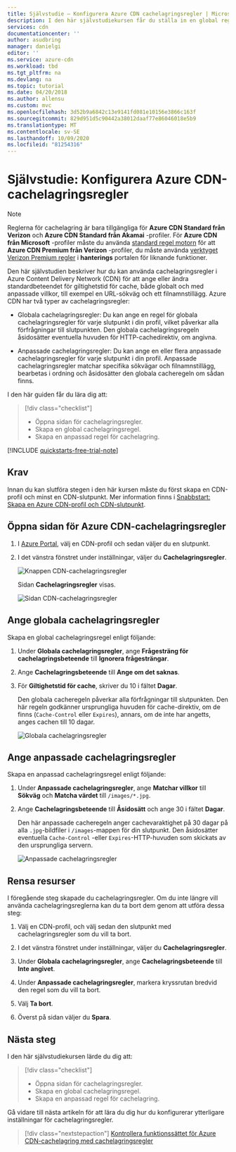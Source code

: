 ```yaml
---
title: Självstudie – Konfigurera Azure CDN cachelagringsregler | Microsoft Docs
description: I den här självstudiekursen får du ställa in en global regel för cachelagring i Azure CDN och en anpassad regel för cachelagring.
services: cdn
documentationcenter: ''
author: asudbring
manager: danielgi
editor: ''
ms.service: azure-cdn
ms.workload: tbd
ms.tgt_pltfrm: na
ms.devlang: na
ms.topic: tutorial
ms.date: 04/20/2018
ms.author: allensu
ms.custom: mvc
ms.openlocfilehash: 3d52b9a6842c13e9141fd081e10156e3866c163f
ms.sourcegitcommit: 829d951d5c90442a38012daaf77e86046018e5b9
ms.translationtype: MT
ms.contentlocale: sv-SE
ms.lasthandoff: 10/09/2020
ms.locfileid: "81254316"
---
```

# <a name="tutorial-set-azure-cdn-caching-rules"></a>Självstudie: Konfigurera Azure CDN-cachelagringsregler

> [!NOTE] 
> Reglerna för cachelagring är bara tillgängliga för **Azure CDN Standard från Verizon** och **Azure CDN Standard från Akamai** -profiler. För **Azure CDN från Microsoft** -profiler måste du använda [standard regel motorn](cdn-standard-rules-engine-reference.md) för att **Azure CDN Premium från Verizon** -profiler, du måste använda [verktyget Verizon Premium regler](cdn-rules-engine.md) i **hanterings** portalen för liknande funktioner.
 

Den här självstudien beskriver hur du kan använda cachelagringsregler i Azure Content Delivery Network (CDN) för att ange eller ändra standardbeteendet för giltighetstid för cache, både globalt och med anpassade villkor, till exempel en URL-sökväg och ett filnamnstillägg. Azure CDN har två typer av cachelagringsregler:
- Globala cachelagringsregler: Du kan ange en regel för globala cachelagringsregler för varje slutpunkt i din profil, vilket påverkar alla förfrågningar till slutpunkten. Den globala cachelagringsregeln åsidosätter eventuella huvuden för HTTP-cachedirektiv, om angivna.

- Anpassade cachelagringsregler: Du kan ange en eller flera anpassade cachelagringsregler för varje slutpunkt i din profil. Anpassade cachelagringsregler matchar specifika sökvägar och filnamnstillägg, bearbetas i ordning och åsidosätter den globala cacheregeln om sådan finns. 

I den här guiden får du lära dig att:
> [!div class="checklist"]
> - Öppna sidan för cachelagringsregler.
> - Skapa en global cachelagringsregel.
> - Skapa en anpassad regel för cachelagring.

[!INCLUDE [quickstarts-free-trial-note](../../includes/quickstarts-free-trial-note.md)]

## <a name="prerequisites"></a>Krav

Innan du kan slutföra stegen i den här kursen måste du först skapa en CDN-profil och minst en CDN-slutpunkt. Mer information finns i [Snabbstart: Skapa en Azure CDN-profil och CDN-slutpunkt](cdn-create-new-endpoint.md).

## <a name="open-the-azure-cdn-caching-rules-page"></a>Öppna sidan för Azure CDN-cachelagringsregler

1. I [Azure Portal](https://portal.azure.com), välj en CDN-profil och sedan väljer du en slutpunkt.

2. I det vänstra fönstret under inställningar, väljer du **Cachelagringsregler**.

   ![Knappen CDN-cachelagringsregler](./media/cdn-caching-rules/cdn-caching-rules-btn.png)

   Sidan **Cachelagringsregler** visas.

   ![Sidan CDN-cachelagringsregler](./media/cdn-caching-rules/cdn-caching-rules-page.png)


## <a name="set-global-caching-rules"></a>Ange globala cachelagringsregler

Skapa en global cachelagringsregel enligt följande:

1. Under **Globala cachelagringsregler**, ange **Frågesträng för cachelagringsbeteende** till **Ignorera frågesträngar**.

2. Ange **Cachelagringsbeteende** till **Ange om det saknas**.
       
3. För **Giltighetstid för cache**, skriver du 10 i fältet **Dagar**.

    Den globala cacheregeln påverkar alla förfrågningar till slutpunkten. Den här regeln godkänner ursprungliga huvuden för cache-direktiv, om de finns (`Cache-Control` eller `Expires`), annars, om de inte har angetts, anges cachen till 10 dagar. 

    ![Globala cachelagringsregler](./media/cdn-caching-rules/cdn-global-caching-rules.png)

## <a name="set-custom-caching-rules"></a>Ange anpassade cachelagringsregler

Skapa en anpassad cachelagringsregel enligt följande:

1. Under **Anpassade cachelagringsregler**, ange **Matchar villkor** till **Sökväg** och **Matcha värdet** till `/images/*.jpg`.
    
2. Ange **Cachelagringsbeteende** till **Åsidosätt** och ange 30 i fältet **Dagar**.
       
    Den här anpassade cacheregeln anger cachevaraktighet på 30 dagar på alla `.jpg`-bildfiler i `/images`-mappen för din slutpunkt. Den åsidosätter eventuella `Cache-Control` -eller `Expires`-HTTP-huvuden som skickats av den ursprungliga servern.

    ![Anpassade cachelagringsregler](./media/cdn-caching-rules/cdn-custom-caching-rules.png)

    
## <a name="clean-up-resources"></a>Rensa resurser

I föregående steg skapade du cachelagringsregler. Om du inte längre vill använda cachelagringsreglerna kan du ta bort dem genom att utföra dessa steg:
 
1. Välj en CDN-profil, och välj sedan den slutpunkt med cachelagringsregler som du vill ta bort.

2. I det vänstra fönstret under inställningar, väljer du **Cachelagringsregler**.

3. Under **Globala cachelagringsregler**, ange **Cachelagringsbeteende** till **Inte angivet**.
 
4. Under **Anpassade cachelagringsregler**, markera kryssrutan bredvid den regel som du vill ta bort.

5. Välj **Ta bort**.

6. Överst på sidan väljer du **Spara**.


## <a name="next-steps"></a>Nästa steg

I den här självstudiekursen lärde du dig att:

> [!div class="checklist"]
> - Öppna sidan för cachelagringsregler.
> - Skapa en global cachelagringsregel.
> - Skapa en anpassad regel för cachelagring.

Gå vidare till nästa artikeln för att lära du dig hur du konfigurerar ytterligare inställningar för cachelagringsregler.

> [!div class="nextstepaction"]
> [Kontrollera funktionssättet för Azure CDN-cachelagring med cachelagringsregler](cdn-caching-rules.md)



